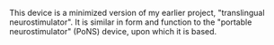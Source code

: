 This device is a minimized version of my earlier project, "translingual neurostimulator". It is similar in form and function to the "portable neurostimulator" (PoNS) device, upon which it is based.
